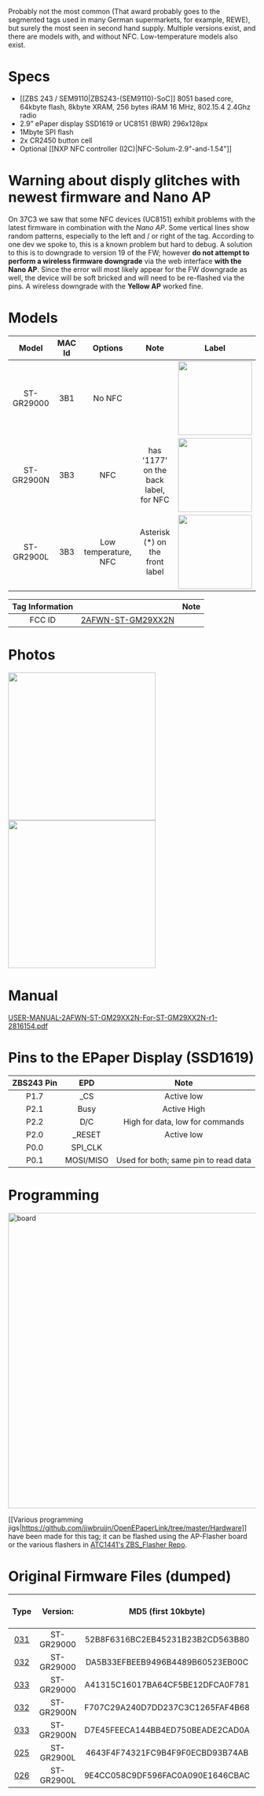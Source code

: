 Probably not the most common (That award probably goes to the segmented tags used in many German supermarkets, for example, REWE), but surely the most seen in second hand supply. Multiple versions exist, and there are models with, and without NFC. Low-temperature models also exist.


# Specs #
* [[ZBS 243 / SEM9110|ZBS243-(SEM9110)-SoC]] 8051 based core, 64kbyte flash, 8kbyte XRAM, 256 bytes iRAM 16 MHz, 802.15.4 2.4Ghz radio
* 2.9” ePaper display SSD1619 or UC8151 (BWR) 296x128px
* 1Mbyte SPI flash
* 2x CR2450 button cell
* Optional [[NXP NFC controller (I2C)|NFC-Solum-2.9"-and-1.54"]]

# Warning about disply glitches with newest firmware and Nano AP #
On 37C3 we saw that some NFC devices (UC8151) exhibit problems with the latest firmware in combination with the *Nano AP*.
Some vertical lines show random patterns, especially to the left and / or right of the tag.
According to one dev we spoke to, this is a known problem but hard to debug.
A solution to this is to downgrade to version 19 of the FW; however **do not attempt to perform a wireless firmware downgrade** via the web interface **with the Nano AP**.
Since the error will most likely appear for the FW downgrade as well, the device will be soft bricked and will need to be re-flashed via the pins.
A wireless downgrade with the **Yellow AP** worked fine.

# Models # 
Model | MAC Id | Options | Note | Label
:-------------------------:|:------:|:-----------------------:|:-------------------------:|:---------------------:
ST-GR29000 | 3B1 | No NFC | | <img width="150" src="https://github.com/jjwbruijn/OpenEPaperLink/assets/2544995/4fd3d743-3a65-4ce6-92e1-f3be9b232a22">
ST-GR2900N | 3B3 | NFC | has '1177' on the back label, for NFC | <img width="150" src="https://github.com/jjwbruijn/OpenEPaperLink/assets/2544995/5acb7814-600d-4d60-aacd-49945e8c6048">
ST-GR2900L | 3B3 |Low temperature, NFC | Asterisk (*) on the front label | <img width="150" src="https://github.com/jjwbruijn/OpenEPaperLink/assets/2544995/8c67db41-9ede-4074-b1c7-a2895a803e53">

 Tag Information                     |       | Note
:-------------------------:|:-------------------------:|:-------------------------:
FCC ID | [2AFWN-ST-GM29XX2N](https://fccid.io/2AFWN-ST-GM29XX2N)

# Photos #
<img width="300" src="https://github.com/jjwbruijn/OpenEPaperLink/assets/2544995/723c43f0-b714-40e1-9143-1fb3646527d9">
<img width="300" src="https://github.com/jjwbruijn/OpenEPaperLink/assets/2544995/5f298b5d-9459-4e98-9778-2f8ecbd5c31b"><br/>

# Manual #
[USER-MANUAL-2AFWN-ST-GM29XX2N-For-ST-GM29XX2N-r1-2816154.pdf](https://github.com/jjwbruijn/OpenEPaperLink/files/11585497/USER-MANUAL-2AFWN-ST-GM29XX2N-For-ST-GM29XX2N-r1-2816154.pdf)

# Pins to the EPaper Display (SSD1619) #
ZBS243 Pin                       |EPD       | Note             
:-------------------------:|:-------------------------:|:-------------------------:
P1.7 | _CS | Active low
P2.1 | Busy | Active High
P2.2 | D/C | High for data, low for commands
P2.0 | _RESET | Active low
P0.0 | SPI_CLK
P0.1 | MOSI/MISO | Used for both; same pin to read data

# Programming #
[<img width="600" alt="board" src="https://user-images.githubusercontent.com/2544995/227795403-c36d61d7-41db-4799-b647-cb9081543b61.png">](https://user-images.githubusercontent.com/2544995/227795403-c36d61d7-41db-4799-b647-cb9081543b61.png)

[[Various programming jigs|https://github.com/jjwbruijn/OpenEPaperLink/tree/master/Hardware]] have been made for this tag; it can be flashed using the AP-Flasher board or the various flashers in [ATC1441's ZBS_Flasher Repo](https://github.com/atc1441/ZBS_Flasher).

# Original Firmware Files (dumped) #
Type | Version:     | MD5 (first 10kbyte) | Original Tag Mac (as written on case)| Note
:------------------:|:----------:|:-------------:|:--------------:|:---------------:
[031](https://github.com/jjwbruijn/OpenEPaperLink/blob/master/fw_dumps/031-02393A793B16-ST-GR29000.bin) | ST-GR29000 | 52B8F6316BC2EB45231B23B2CD563B80 | 02393A793B16
[032](https://github.com/jjwbruijn/OpenEPaperLink/blob/master/fw_dumps/032-026DCB0A3B1D-ST-GR29000.bin) | ST-GR29000 | DA5B33EFBEEB9496B4489B60523EB00C | 026DCB0A3B1D 
[033](https://github.com/jjwbruijn/OpenEPaperLink/blob/master/fw_dumps/033-02BCD3583B1F-ST-GR29000.bin) | ST-GR29000 | A41315C16017BA64CF5BE12DFCA0F781 | 02BCD3583B1F
[032](https://github.com/jjwbruijn/OpenEPaperLink/blob/master/fw_dumps/032-018150243B30-ST-GR2900N.bin) | ST-GR2900N | F707C29A240D7DD237C3C1265FAF4B68 | 018150243B30
[033](https://github.com/jjwbruijn/OpenEPaperLink/blob/master/fw_dumps/033-01810D8E3B38-ST-GR2900N.bin) | ST-GR2900N | D7E45FEECA144BB4ED750BEADE2CAD0A | 01810D8E3B38
[025](https://github.com/jjwbruijn/OpenEPaperLink/blob/master/fw_dumps/025-01981A0D3B3D-ST-GR2900L.bin) | ST-GR2900L | 4643F4F74321FC9B4F9F0ECBD93B74AB | 01981A0D3B3D | Uses UC8151
[026](https://github.com/jjwbruijn/OpenEPaperLink/blob/master/fw_dumps/026-01A6CC673B37-ST-GR2900L.bin) | ST-GR2900L | 9E4CC058C9DF596FAC0A090E1646CBAC | 01A6CC673B37 | Uses UC8151

